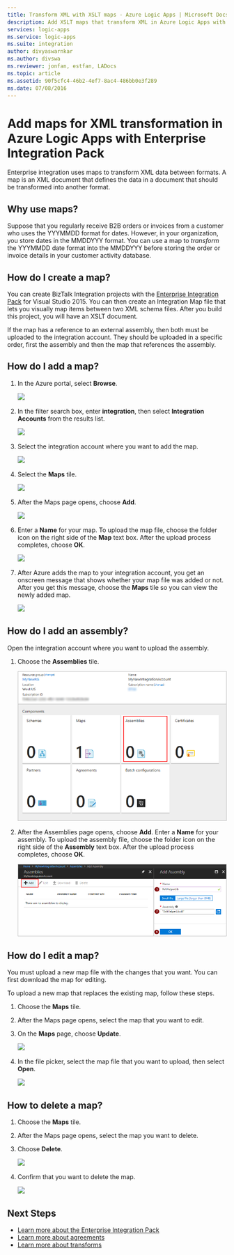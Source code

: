 ```yaml
---
title: Transform XML with XSLT maps - Azure Logic Apps | Microsoft Docs
description: Add XSLT maps that transform XML in Azure Logic Apps with Enterprise Integration Pack
services: logic-apps
ms.service: logic-apps
ms.suite: integration
author: divyaswarnkar
ms.author: divswa
ms.reviewer: jonfan, estfan, LADocs
ms.topic: article
ms.assetid: 90f5cfc4-46b2-4ef7-8ac4-486bb0e3f289
ms.date: 07/08/2016
---
```


# Add maps for XML transformation in Azure Logic Apps with Enterprise Integration Pack

Enterprise integration uses maps to transform XML data between formats. 
A map is an XML document that defines the data in a document that 
should be transformed into another format. 

## Why use maps?

Suppose that you regularly receive B2B orders or invoices from a customer who uses the YYYMMDD format for dates. However, in your organization, you store dates in the MMDDYYY format. You can use a map to *transform* the YYYMMDD date format into the MMDDYYY before storing the order or invoice details in your customer activity database.


## How do I create a map?

You can create BizTalk Integration projects with the 
[Enterprise Integration Pack](logic-apps-enterprise-integration-overview.md "Learn about the enterprise integration pack") for Visual Studio 2015. 
You can then create an Integration Map file that lets you 
visually map items between two XML schema files. 
After you build this project, you will have an XSLT document.

If the map has a reference to an external assembly, then both must be uploaded to the integration account. They should be uploaded in a specific order, first the assembly and then the map that references the assembly.


## How do I add a map?

1. In the Azure portal, select **Browse**.

	![](./media/logic-apps-enterprise-integration-overview/overview-1.png)

2. In the filter search box, enter **integration**, 
then select **Integration Accounts** from the results list.

	![](./media/logic-apps-enterprise-integration-overview/overview-2.png)

3. Select the integration account where you want to add the map.

	![](./media/logic-apps-enterprise-integration-overview/overview-3.png)

4. Select the **Maps** tile.

	![](./media/logic-apps-enterprise-integration-maps/map-1.png)

5. After the Maps page opens, choose **Add**.

	![](./media/logic-apps-enterprise-integration-maps/map-2.png)  

6. Enter a **Name** for your map. To upload the map file, 
choose the folder icon on the right side of the **Map** text box. 
After the upload process completes, choose **OK**.

	![](./media/logic-apps-enterprise-integration-maps/map-3.png)

7. After Azure adds the map to your integration account, 
you get an onscreen message that shows whether your map file 
was added or not. After you get this message, 
choose the **Maps** tile so you can view the newly added map.

	![](./media/logic-apps-enterprise-integration-maps/map-4.png)


## How do I add an assembly?
Open the integration account where you want to upload the assembly.

1. Choose the **Assemblies** tile.

	![integrationaccount-assembly-tile](./media/logic-apps-enterprise-integration-maps/assemblytile.png)

2. After the Assemblies page opens, choose **Add**. Enter a **Name** for your assembly. To upload the assembly file, 
choose the folder icon on the right side of the **Assembly** text box. 
After the upload process completes, choose **OK**.

 	![add-assembly](./media/logic-apps-enterprise-integration-maps/assemblyfile.png)


## How do I edit a map?

You must upload a new map file with the changes that you want. 
You can first download the map for editing.

To upload a new map that replaces the existing map, 
follow these steps.

1. Choose the **Maps** tile.

2. After the Maps page opens, select the map that you want to edit.

3. On the **Maps** page, choose **Update**.

	![](./media/logic-apps-enterprise-integration-maps/edit-1.png)

4. In the file picker, select the map file that you want to upload, 
then select **Open**.

	![](./media/logic-apps-enterprise-integration-maps/edit-2.png)

## How to delete a map?

1. Choose the **Maps** tile.

2. After the Maps page opens, select the map you want to delete.

3. Choose **Delete**.

	![](./media/logic-apps-enterprise-integration-maps/delete.png)

4. Confirm that you want to delete the map.

	![](./media/logic-apps-enterprise-integration-maps/delete-confirmation-1.png)

## Next Steps
* [Learn more about the Enterprise Integration Pack](logic-apps-enterprise-integration-overview.md "Learn about Enterprise Integration Pack")  
* [Learn more about agreements](../logic-apps/logic-apps-enterprise-integration-agreements.md "Learn about enterprise integration agreements")  
* [Learn more about transforms](logic-apps-enterprise-integration-transform.md "Learn about enterprise integration transforms")  

